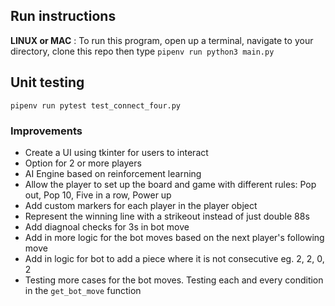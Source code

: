 ## Run instructions
**LINUX or MAC** : To run this program, open up a terminal, navigate to your directory, clone this repo then type `pipenv run python3 main.py`

## Unit testing
`pipenv run pytest test_connect_four.py`
### Improvements
- Create a UI using tkinter for users to interact
- Option for 2 or more players
- AI Engine based on reinforcement learning
- Allow the player to set up the board and game with different rules: Pop out, Pop 10, Five in a row, Power up
- Add custom markers for each player in the player object
- Represent the winning line with a strikeout instead of just double 88s
- Add diagnoal checks for 3s in bot move
- Add in more logic for the bot moves based on the next player's following move
- Add in logic for bot to add a piece where it is not consecutive eg. 2, 2, 0, 2
- Testing more cases for the bot moves. Testing each and every condition in the `get_bot_move` function
